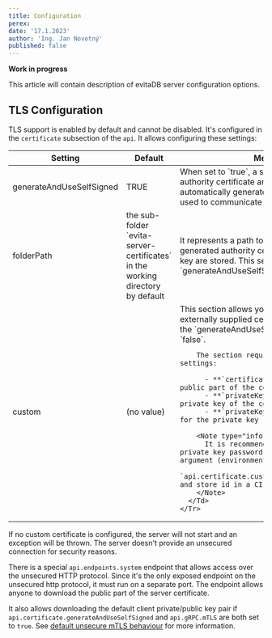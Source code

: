 ```yaml
---
title: Configuration
perex:
date: '17.1.2023'
author: 'Ing. Jan Novotný'
published: false
---
```


**Work in progress**

This article will contain description of evitaDB server configuration options.

## TLS Configuration

TLS support is enabled by default and cannot be disabled. It's configured in the `certificate` subsection of the `api`.
It allows configuring these settings:

<Table>
  <Thead>
    <Tr>
      <Th>Setting</Th>
      <Th>Default</Th>
      <Th>Meaning</Th>
    </Tr>
  </Thead>
  <TBody>
    <Tr>
      <Td>generateAndUseSelfSigned</Td>
      <Td>TRUE</Td>
      <Td>
        When set to `true`, a self-signed <Term document="docs/user/en/operate/tls.md">certificate authority</Term> 
        <Term document="docs/user/en/operate/tls.md">certificate</Term> and its 
        <Term document="docs/user/en/operate/tls.md">private key</Term> are automatically generated on server startup 
        and used to communicate with clients.
      </Td>
    </Tr>
    <Tr>
      <Td>folderPath</Td>
      <Td>the sub-folder `evita-server-certificates` in the working directory by default</Td>
      <Td>
        It represents a path to a folder where the generated authority certificate and its private key are stored.
        This setting is used only when `generateAndUseSelfSigned` is set to `true`.
      </Td>
    </Tr>
    <Tr>
      <Td>custom</Td>
      <Td>(no value)</Td>
      <Td>
        This section allows you to configure an externally supplied <Term document="docs/user/en/operate/tls.md">certificate</Term>. 
        It is only used if the `generateAndUseSelfSigned` is set to `false`.

        The section requiers these nested settings: 

          - **`certificate`**: path to the public part of the certificate file (*.crt)
          - **`privateKey`**: path to the private key of the certificate (*.key)
          - **`privateKeyPassword`**: password for the private key

        <Note type="info">
          It is recommended to provide the private key password using command line argument (environment variable) 
          `api.certificate.custom.privateKeyPasssword` and store id in a CI server secrets vault.
        </Note>
      </Td>
    </Tr>
  </TBody>
</Table>

If no custom certificate is configured, the server will not start and an exception will be thrown. The server doesn't
provide an unsecured connection for security reasons.

There is a special `api.endpoints.system` endpoint that allows access over the unsecured HTTP protocol. Since it's the
only exposed endpoint on the unsecured http protocol, it must run on a separate port. The endpoint allows anyone to
download the public part of the server certificate.

It also allows downloading the default client private/public key pair if `api.certificate.generateAndUseSelfSigned` and 
`api.gRPC.mTLS` are both set to `true`. See [default unsecure mTLS behaviour](#default-mtls-behaviour--not-secure-) for 
more information.